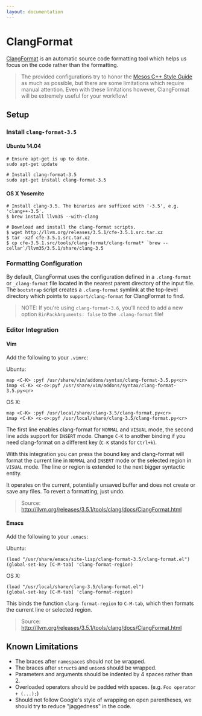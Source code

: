 ```yaml
---
layout: documentation
---
```


# ClangFormat

[ClangFormat](http://llvm.org/releases/3.5.1/tools/clang/docs/ClangFormat.html) is an automatic source code formatting tool which helps us focus on the code rather than the formatting.

> The provided configurations try to honor the [Mesos C++ Style Guide](http://mesos.apache.org/documentation/latest/mesos-c++-style-guide/) as much as possible, but there are some limitations which require manual attention. Even with these limitations however, ClangFormat will be extremely useful for your workflow!

## Setup

### Install `clang-format-3.5`

#### Ubuntu 14.04


    # Ensure apt-get is up to date.
    sudo apt-get update

    # Install clang-format-3.5
    sudo apt-get install clang-format-3.5


#### OS X Yosemite


    # Install clang-3.5. The binaries are suffixed with '-3.5', e.g. 'clang++-3.5'.
    $ brew install llvm35 --with-clang

    # Download and install the clang-format scripts.
    $ wget http://llvm.org/releases/3.5.1/cfe-3.5.1.src.tar.xz
    $ tar -xzf cfe-3.5.1.src.tar.xz
    $ cp cfe-3.5.1.src/tools/clang-format/clang-format* `brew --cellar`/llvm35/3.5.1/share/clang-3.5


### Formatting Configuration

By default, ClangFormat uses the configuration defined in a `.clang-format` or
`_clang-format` file located in the nearest parent directory of the input file.
The `bootstrap` script creates a `.clang-format` symlink at the top-level
directory which points to `support/clang-format` for ClangFormat to find.

> NOTE: If you're using `clang-format-3.6`, you'll need to add a new option
`BinPackArguments: false` to the `.clang-format` file!

### Editor Integration

#### Vim

Add the following to your `.vimrc`:

Ubuntu:

    map <C-K> :pyf /usr/share/vim/addons/syntax/clang-format-3.5.py<cr>
    imap <C-K> <c-o>:pyf /usr/share/vim/addons/syntax/clang-format-3.5.py<cr>

OS X:

    map <C-K> :pyf /usr/local/share/clang-3.5/clang-format.py<cr>
    imap <C-K> <c-o>:pyf /usr/local/share/clang-3.5/clang-format.py<cr>

The first line enables clang-format for `NORMAL` and `VISUAL` mode, the second line adds support for `INSERT` mode. Change `C-K` to another binding if you need clang-format on a different key (`C-K` stands for `Ctrl+k`).

With this integration you can press the bound key and clang-format will format the current line in `NORMAL` and `INSERT` mode or the selected region in `VISUAL` mode. The line or region is extended to the next bigger syntactic entity.

It operates on the current, potentially unsaved buffer and does not create or save any files. To revert a formatting, just undo.

> Source: http://llvm.org/releases/3.5.1/tools/clang/docs/ClangFormat.html

#### Emacs

Add the following to your `.emacs`:

Ubuntu:

    (load "/usr/share/emacs/site-lisp/clang-format-3.5/clang-format.el")
    (global-set-key [C-M-tab] 'clang-format-region)

OS X:

    (load "/usr/local/share/clang-3.5/clang-format.el")
    (global-set-key [C-M-tab] 'clang-format-region)

This binds the function `clang-format-region` to `C-M-tab`, which then formats the current line or selected region.

> Source: http://llvm.org/releases/3.5.1/tools/clang/docs/ClangFormat.html

## Known Limitations

* The braces after `namespace`s should not be wrapped.
* The braces after `struct`s and `union`s should be wrapped.
* Parameters and arguments should be indented by 4 spaces rather than 2.
* Overloaded operators should be padded with spaces.
  (e.g. `Foo operator + (...);`)
* Should not follow Google's style of wrapping on open parentheses, we should
  try to reduce "jaggedness" in the code.
